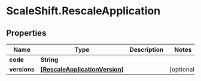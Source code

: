# ScaleShift.RescaleApplication

## Properties
Name | Type | Description | Notes
------------ | ------------- | ------------- | -------------
**code** | **String** |  | 
**versions** | [**[RescaleApplicationVersion]**](RescaleApplicationVersion.md) |  | [optional] 


